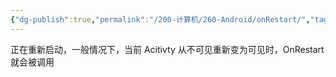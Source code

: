 ```yaml
---
{"dg-publish":true,"permalink":"/200-计算机/260-Android/onRestart/","tags":["TODO"],"noteIcon":""}
---
```


正在重新启动，一般情况下，当前 Acitivty 从不可见重新变为可见时，OnRestart 就会被调用
